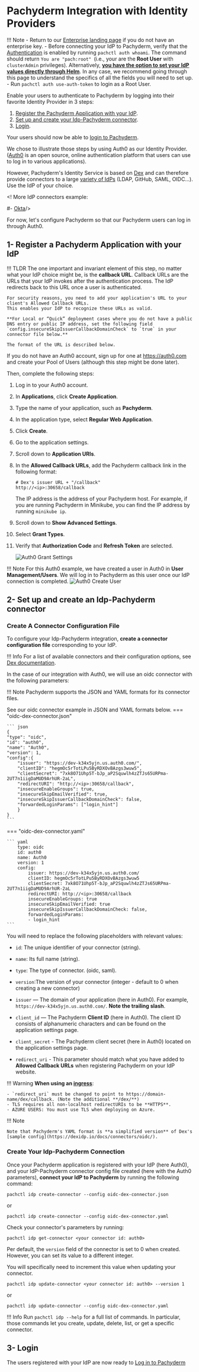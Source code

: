 # Pachyderm Integration with Identity Providers

!!! Note
    - Return to our [Enterprise landing page](https://docs.pachyderm.com/latest/enterprise/) if you do not have an enterprise key.
    - Before connecting your IdP to Pachyderm, verify that
    the [Authentication](../../#activate-user-access-management) is enabled by running `pachctl auth whoami`. The command should return `You are "pach:root" `(i.e., your are the **Root User** with `clusterAdmin` privileges). 
    Alternatively, [**you have the option to set your IdP values directly through Helm**](https://github.com/pachyderm/pachyderm/blob/master/etc/helm/pachyderm/values.yaml#L489). 
    In any case, we recommend going through this page to understand the specifics of all the fields you will need to set up.
    - Run `pachctl auth use-auth-token` to login as a Root User.
    

Enable your users to authenticate to Pachyderm by logging into their favorite Identity Provider in 3 steps:

1. [Register the Pachyderm Application with your IdP](#1-register-a-pachyderm-application-with-your-idp).
1. [Set up and create your Idp-Pachyderm connector](#2-set-up-and-create-an-idp-pachyderm-connector).
1. [Login](#3-login).

Your users should now be able to [login to Pachyderm](./login.md).

We chose to illustrate those steps
by using Auth0 as our Identity Provider.
([Auth0](https://auth0.com/) is an open source, online authentication platform that
users can use to log in to various applications).

However, Pachyderm's Identity Service is based on [Dex](https://dexidp.io/docs/) 
and can therefore provide connectors to a large [variety of IdPs](https://dexidp.io/docs/connectors/) (LDAP, GitHub, SAML, OIDC...). 
Use the IdP of your choice.

<! More IdP connectors example:

#- [Okta](./connectors/okta.md)/>

For now, let's configure Pachyderm so that our
Pachyderm users can log in through Auth0.

## 1- Register a Pachyderm Application with your IdP

!!! TLDR
    The one important and invariant element of this step, 
    no matter what your IdP choice might be, is the **callback URL**.
    Callback URLs are the URLs that your IdP invokes after the authentication process. 
    The IdP redirects back to this URL once a user is authenticated.

    For security reasons, you need to add your application's URL to your client's Allowed Callback URLs.
    This enables your IdP to recognize these URLs as valid. 

    **For Local or “Quick” deployment cases where you do not have a public DNS entry or public IP address, set the following field `config.insecureSkipIssuerCallbackDomainCheck` to `true` in your connector file below.**

    The format of the URL is described below. 


If you do not have an Auth0 account, sign up for one
at https://auth0.com and create your Pool of Users 
(although this step might be done later).

Then, complete the following steps:

1. Log in to your Auth0 account.
1. In **Applications**, click **Create Application**.
1. Type the name of your application, such as **Pachyderm**.
1. In the application type, select **Regular Web Application**.
1. Click **Create**.
1. Go to the application settings.
1. Scroll down to **Application URIs**.
1. In the **Allowed Callback URLs**, add the Pachyderm callback link in the
   following format:

    ```shell
    # Dex's issuer URL + "/callback"
    http://<ip>:30658/callback
    ```

    The IP address is the address of your Pachyderm host. For example,
    if you are running Pachyderm in Minikube, you can find the IP
    address by running `minikube ip`. 

1. Scroll down to **Show Advanced Settings**.
1. Select **Grant Types**.
1. Verify that **Authorization Code** and **Refresh Token** are selected.

   ![Auth0 Grant Settings](../images/auth0-grant-settings.png)

!!! Note
    For this Auth0 example, we have created a user in Auth0 in **User Management/Users**.
    We will log in to Pachyderm as this user once our IdP connection is completed.
    ![Auth0 Create User](../images/auth0-create-user.png)

## 2- Set up and create an Idp-Pachyderm connector

### Create A Connector Configuration File
To configure your Idp-Pachyderm integration, **create a connector configuration file** corresponding to your IdP. 

!!! Info
    For a list of available connectors and their configuration options, see [Dex documentation](https://dexidp.io/docs/connectors/).

In the case of our integration with Auth0, we will use an oidc connector with the following parameters:

!!! Note
    Pachyderm supports the JSON and YAML formats for its connector files. 

See our oidc connector example in JSON and YAML formats below.
=== "oidc-dex-connector.json"

    ``` json
    {
    "type": "oidc",
    "id": "auth0",
    "name": "Auth0",
    "version": 1,
    "config":{
        "issuer": "https://dev-k34x5yjn.us.auth0.com/",
        "clientID": "hegmOc5rTotLPu5ByRDXOvBAzgs3wuw5",
        "clientSecret": "7xk8O71Uhp5T-bJp_aP2Squwlh4zZTJs65URPma-2UT7n1iigDaMUD9ArhUR-2aL",
        "redirectURI": "http://<ip>:30658/callback",
        "insecureEnableGroups": true,
        "insecureSkipEmailVerified": true,
        "insecureSkipIssuerCallbackDomainCheck": false,
        "forwardedLoginParams": ["login_hint"] 
        }
    }
    ```
=== "oidc-dex-connector.yaml"

    ``` yaml
        type: oidc
        id: auth0
        name: Auth0
        version: 1
        config:
            issuer: https://dev-k34x5yjn.us.auth0.com/
            clientID: hegmOc5rTotLPu5ByRDXOvBAzgs3wuw5
            clientSecret: 7xk8O71Uhp5T-bJp_aP2Squwlh4zZTJs65URPma-2UT7n1iigDaMUD9ArhUR-2aL
            redirectURI: http://<ip>:30658/callback
            insecureEnableGroups: true
            insecureSkipEmailVerified: true
            insecureSkipIssuerCallbackDomainCheck: false,
            forwardedLoginParams:
            - login_hint
    ```

You will need to replace the following placeholders with relevant values:

- `id`: The unique identifier of your connector (string).

- `name`: Its full name (string).

- `type`: The type of connector. (oidc, saml).

- `version`:The version of your connector (integer - default to 0 when creating a new connector)

- `issuer` — The domain of your application (here in Auth0). For example,
`https://dev-k34x5yjn.us.auth0.com/`. **Note the trailing slash**.

- `client_id` — The Pachyderm **Client ID** (here in Auth0). The client ID
consists of alphanumeric characters and can be found on the application
settings page.

- `client_secret` - The Pachyderm client secret (here in Auth0) located
on the application settings page.

- `redirect_uri` - This parameter should match what you have added
to **Allowed Callback URLs** when registering Pachyderm on your IdP website.

!!! Warning
    **When using an [ingress](../../../../../deploy-manage/deploy/ingress/#ingress)**:

    - `redirect_uri` must be changed to point to https://domain-name/dex/callback. (Note the additional **/dex/**) 
    - TLS requires all non-localhost redirectURIs to be **HTTPS**.
    - AZURE USERS: You must use TLS when deploying on Azure.


!!! Note

    Note that Pachyderm's YAML format is **a simplified version** of Dex's [sample config](https://dexidp.io/docs/connectors/oidc/).

### Create Your Idp-Pachyderm Connection
Once your Pachyderm application is registered with your IdP (here Auth0), 
and your IdP-Pachyderm connector config file created (here with the Auth0 parameters), **connect your IdP to Pachyderm** by running the following command:

```shell
pachctl idp create-connector --config oidc-dex-connector.json
```
or
```shell
pachctl idp create-connector --config oidc-dex-connector.yaml
```
Check your connector's parameters by running:
```shell
pachctl idp get-connector <your connector id: auth0>
```

Per default, the `version` field of the connector is set to 0 when created.
However, you can set its value to a different integer.

You will specifically need to increment this value when updating your connector.
```shell
pachctl idp update-connector <your connector id: auth0> --version 1
```
or
```shell
pachctl idp update-connector --config oidc-dex-connector.yaml
```
!!! Info
    Run `pachctl idp --help` for a full list of commands.
    In particular, those commands let you create, update, delete, list, or get a specific connector.

## 3- Login
The users registered with your IdP are now ready to [Log in to Pachyderm](./login.md)
